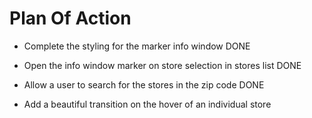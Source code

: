 # Plan Of Action

- Complete the styling for the marker info window   DONE

- Open the info window marker on store selection in stores list  DONE

- Allow a user to search for the stores in the zip code  DONE

- Add a beautiful transition on the hover of an individual store
